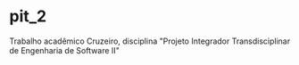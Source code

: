 # pit_2
 Trabalho acadêmico Cruzeiro, disciplina "Projeto Integrador Transdisciplinar de Engenharia de Software II"


